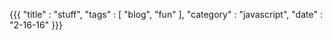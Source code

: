 {{{
  "title" : "stuff",
  "tags"  : [ "blog", "fun" ],
  "category" : "javascript",
  "date" : "2-16-16"
}}}